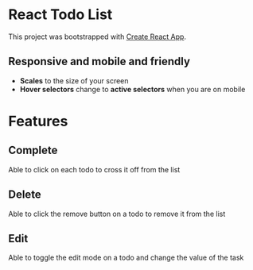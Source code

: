 # React Todo List

This project was bootstrapped with [Create React App](https://github.com/facebook/create-react-app).

## Responsive and mobile and friendly

+ **Scales** to the size of your screen
+ **Hover selectors** change to **active selectors** when you are on mobile

# Features

## Complete

Able to click on each todo to cross it off from the list

## Delete

Able to click the remove button on a todo to remove it from the list

## Edit

Able to toggle the edit mode on a todo and change the value of the task
